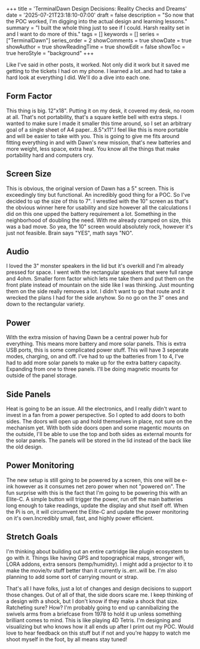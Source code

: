 +++
title = 'TerminalDawn Design Decisions: Reality Checks and Dreams'
date = '2025-07-21T23:18:10-07:00'
draft = false
description = "So now that the POC worked, I'm digging into the actual design and learning lessons."
summary = "I built the whole thing just to see if I could. Harsh reality set in and I want to do more of this."
tags = []
keywords = []
series = ["TerminalDawn"]
series_order = 2
showComments = true
showDate = true
showAuthor = true
showReadingTime = true
showEdit = false
showToc = true
heroStyle = "background"
+++

Like I've said in other posts, it worked. Not only did it work but it saved me getting to the tickets I had on my phone. I learned a lot..and had to take a hard look at everything I did. We'll do a dive into each one.

## Form Factor

This thing is big. 12"x18". Putting it on my desk, it covered my desk, no room at all. That's not portability, that's a square kettle bell with extra steps. I wanted to make sure I made it smaller this time around, so I set an arbitrary goal of a single sheet of A4 paper...8.5"x11".I feel like this is more portable and will be easier to take with you. This is going to give me fits around fitting everything in and with Dawn's new mission, that's new batteries and more weight, less space, extra heat. You know all the things that make portability hard and computers cry.

## Screen Size

This is obvious, the original version of Dawn has a 5" screen. This is exceedingly tiny but functional. An incredibly good thing for a POC. So I've decided to up the size of this to 7". I wrestled with the 10" screen as that's the obvious winner here for usability and size however all the calculations I did on this one upped the battery requirement a lot. Something in the neighborhood of doubling the need. With me already cramped on size, this was a bad move. So yea, the 10" screen would absolutely rock, however it's just not feasible. Brain says "YES", math says "NO".

## Audio

I loved the 3" monster speakers in the lid but it's overkill and I'm already pressed for space. I went with the rectangular speakers that were full range and 4ohm. Smaller form factor which lets me take them and put them on the front plate instead of mountain on the side like I was thinking. Just mounting them on the side really removes a lot. I didn't want to go that route and it wrecked the plans I had for the side anyhow. So no go on the 3" ones and down to the rectangular variety.

## Power

With the extra mission of having Dawn be a central power hub for everything. This means more battery and more solar panels. This is extra USB ports, this is some complicated power stuff. This will have 3 seperate modes, charging, on and off. I've had to up the batteries from 1 to 4, I've had to add more solar panels to make up for the extra battery capacity. Expanding from one to three panels. I'll be doing magnetic mounts for outside of the panel storage.

## Side Panels

Heat is going to be an issue. All the electronics, and I really didn't want to invest in a fan from a power perspective. So I opted to add doors to both sides. The doors will open up and hold themselves in place, not sure on the mechanism yet. With both side doors open and some magentic mounts on the outside, I'll be able to use the top and both sides as external mounts for the solar panels. The panels will be stored in the lid instead of the back like the old design.

## Power Monitoring

The new setup is still going to be powered by a screen, this one will be e-ink however as it consumes net zero power when not "powered on". The fun surprise with this is the fact that I'm going to be powering this with an Elite-C. A simple button will trigger the power, run off the main batteries long enough to take readings, update the display and shut itself off. When the Pi is on, it will circumvent the Elite-C and update the power monitoring on it's own.Incredibly small, fast, and highly power efficient.

## Stretch Goals

I'm thinking about building out an entire cartridge like plugin ecosystem to go with it. Things like having GPS and topographical maps, stronger wifi, LORA addons, extra sensors (temp/humidity). I might add a projector to it to make the movie/tv stuff better than it currently is..err..will be. I'm also planning to add some sort of carrying mount or strap.

That's all I have folks, just a lot of changes and design decisions to support those changes. Out of all of that, the side doors scare me. I keep thinking of a design with a shock, but I don't know if they make a shock that size. Ratcheting sure? How? I'm probably going to end up cannibalizing the swivels arms from a briefcase from 1978 to hold it up unless something brilliant comes to mind. This is like playing 4D Tetris. I'm designing and visualizing but who knows how it all ends up after I print out my POC. Would love to hear feedback on this stuff but if not and you're happy to watch me shoot myself in the foot, by all means stay tuned!
